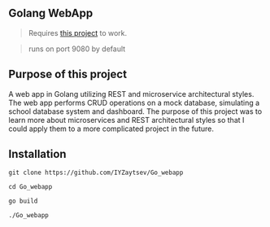 ## Golang WebApp 
>Requires [this project](https://github.com/IYZaytsev/goSchoolDatabaseREST) to work.

>runs on port 9080 by default

## Purpose of this project
A web app in Golang utilizing REST and microservice architectural styles.
The web app performs CRUD operations on a mock database, simulating a school database system and
dashboard. The purpose of this project was to learn more about microservices and REST architectural styles
so that I could apply them to a more complicated project in the future. 

## Installation 
`git clone https://github.com/IYZaytsev/Go_webapp`

`cd Go_webapp`

`go build`

`./Go_webapp`
